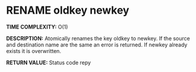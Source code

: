 # RENAME oldkey newkey #

**TIME COMPLEXITY:**
O(1)

**DESCRIPTION:**
Atomically renames the key oldkey to newkey. If the source and destination
name are the same an error is returned. If newkey already exists it
is overwritten.

**RETURN VALUE:**
Status code repy

